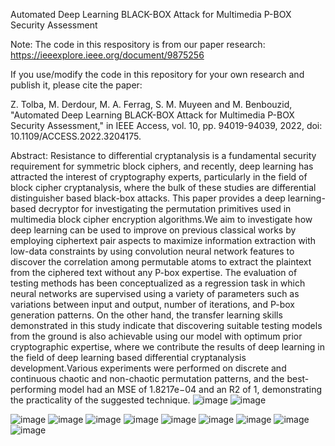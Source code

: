 Automated Deep Learning BLACK-BOX Attack for Multimedia P-BOX Security Assessment

Note: The code in this respository is from our paper research: https://ieeexplore.ieee.org/document/9875256

If you use/modify the code in this repository for your own research and publish it, please cite the paper:

Z. Tolba, M. Derdour, M. A. Ferrag, S. M. Muyeen and M. Benbouzid, "Automated Deep Learning BLACK-BOX Attack for Multimedia P-BOX Security Assessment," in IEEE Access, vol. 10, pp. 94019-94039, 2022, doi: 10.1109/ACCESS.2022.3204175.

Abstract:
Resistance to differential cryptanalysis is a fundamental security requirement for symmetric block ciphers, and recently, deep learning has attracted the interest of cryptography experts, particularly in the field of block cipher cryptanalysis, where the bulk of these studies are differential distinguisher based black-box attacks. This paper provides a deep learning-based decryptor for investigating the permutation primitives used in multimedia block cipher encryption algorithms.We aim to investigate how deep learning can be used to improve on previous classical works by employing ciphertext pair aspects to maximize information extraction with low-data constraints by using convolution neural network features to discover the correlation among permutable atoms to extract the plaintext from the ciphered text without any P-box expertise. The evaluation of testing methods has been conceptualized as a regression task in which neural networks are supervised using a variety of parameters such as variations between input and output, number of iterations, and P-box generation patterns. On the other hand, the transfer learning skills demonstrated in this study indicate that discovering suitable testing models from the ground is also achievable using our model with optimum prior cryptographic expertise, where we contribute the results of deep learning in the field of deep learning based differential cryptanalysis development.Various experiments were performed on discrete and continuous chaotic and non-chaotic permutation patterns, and the best-performing model had an MSE of 1.8217e−04 and an R2 of 1, demonstrating the practicality of the suggested technique.
![image](https://user-images.githubusercontent.com/39005925/190848755-fecb898e-f8f2-4b8f-a83c-c682ee8c68c9.png)
![image](https://user-images.githubusercontent.com/39005925/190848787-b4febe08-4301-466c-a526-f599d2ec0d8a.png)

![image](https://user-images.githubusercontent.com/39005925/190848675-a62bdb39-80ca-4673-b08f-325ec2e78605.png)
![image](https://user-images.githubusercontent.com/39005925/190848681-ab9a09e3-ca45-40c0-8608-358f6fe0e9f7.png)
![image](https://user-images.githubusercontent.com/39005925/190848735-2d9adcf7-4708-42b3-b4b9-43f6151ce10a.png)
![image](https://user-images.githubusercontent.com/39005925/190848743-572bed54-9bb2-4dd0-9cd4-247121b7b0b4.png)
![image](https://user-images.githubusercontent.com/39005925/190848686-cb945975-9d96-4839-a094-ddcf23188baa.png)
![image](https://user-images.githubusercontent.com/39005925/190848689-992dd776-39e4-4e7e-a33f-d150e25c4bf3.png)
![image](https://user-images.githubusercontent.com/39005925/190848693-6f538ee8-fa88-470c-b128-62d0802a7a25.png)
![image](https://user-images.githubusercontent.com/39005925/190848697-8c5db8a8-c6e6-44c4-9e9b-8d22eff10f2f.png)
![image](https://user-images.githubusercontent.com/39005925/190848700-7aa63699-f0f1-43d3-9ba6-d09f46a30512.png)

